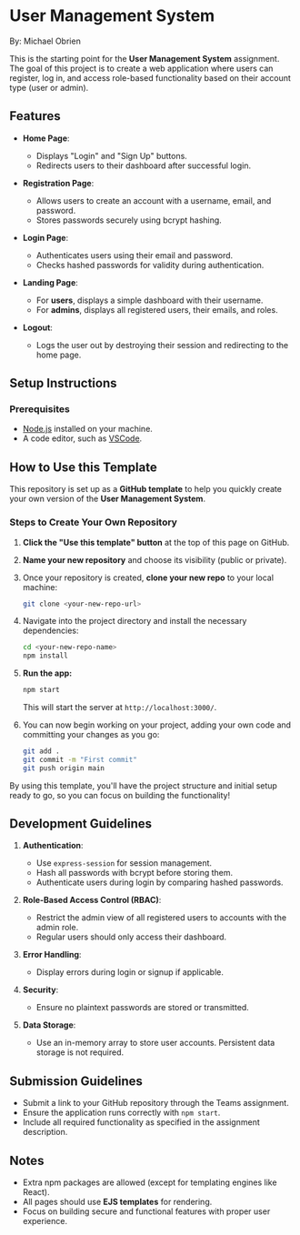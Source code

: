 # User Management System

By: Michael Obrien

This is the starting point for the **User Management System** assignment. The goal of this project is to create a web application where users can register, log in, and access role-based functionality based on their account type (user or admin).

## Features

- **Home Page**:

  - Displays "Login" and "Sign Up" buttons.
  - Redirects users to their dashboard after successful login.

- **Registration Page**:

  - Allows users to create an account with a username, email, and password.
  - Stores passwords securely using bcrypt hashing.

- **Login Page**:

  - Authenticates users using their email and password.
  - Checks hashed passwords for validity during authentication.

- **Landing Page**:

  - For **users**, displays a simple dashboard with their username.
  - For **admins**, displays all registered users, their emails, and roles.

- **Logout**:
  - Logs the user out by destroying their session and redirecting to the home page.

## Setup Instructions

### Prerequisites

- [Node.js](https://nodejs.org) installed on your machine.
- A code editor, such as [VSCode](https://code.visualstudio.com/).

## How to Use this Template

This repository is set up as a **GitHub template** to help you quickly create your own version of the **User Management System**.

### Steps to Create Your Own Repository

1. **Click the "Use this template" button** at the top of this page on GitHub.

1. **Name your new repository** and choose its visibility (public or private).

1. Once your repository is created, **clone your new repo** to your local machine:

   ```bash
   git clone <your-new-repo-url>
   ```

1. Navigate into the project directory and install the necessary dependencies:

   ```bash
   cd <your-new-repo-name>
   npm install
   ```

1. **Run the app:**

   ```bash
   npm start
   ```

   This will start the server at `http://localhost:3000/`.

1. You can now begin working on your project, adding your own code and committing your changes as you go:
   ```bash
   git add .
   git commit -m "First commit"
   git push origin main
   ```

By using this template, you'll have the project structure and initial setup ready to go, so you can focus on building the functionality!

## Development Guidelines

1. **Authentication**:

   - Use `express-session` for session management.
   - Hash all passwords with bcrypt before storing them.
   - Authenticate users during login by comparing hashed passwords.

2. **Role-Based Access Control (RBAC)**:

   - Restrict the admin view of all registered users to accounts with the admin role.
   - Regular users should only access their dashboard.

3. **Error Handling**:

   - Display errors during login or signup if applicable.

4. **Security**:

   - Ensure no plaintext passwords are stored or transmitted.

5. **Data Storage**:
   - Use an in-memory array to store user accounts. Persistent data storage is not required.

## Submission Guidelines

- Submit a link to your GitHub repository through the Teams assignment.
- Ensure the application runs correctly with `npm start`.
- Include all required functionality as specified in the assignment description.

## Notes

- Extra npm packages are allowed (except for templating engines like React).
- All pages should use **EJS templates** for rendering.
- Focus on building secure and functional features with proper user experience.
